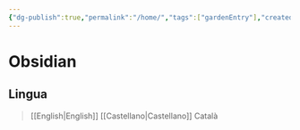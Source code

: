 ```yaml
---
{"dg-publish":true,"permalink":"/home/","tags":["gardenEntry"],"created":"","updated":""}
---
```


# Obsidian
## Lingua
> [[English\|English]]
> [[Castellano\|Castellano]]
> Català
